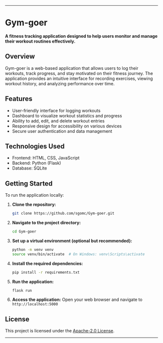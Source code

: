 

---

# Gym-goer

**A fitness tracking application designed to help users monitor and manage their workout routines effectively.**

## Overview

Gym-goer is a web-based application that allows users to log their workouts, track progress, and stay motivated on their fitness journey. The application provides an intuitive interface for recording exercises, viewing workout history, and analyzing performance over time.

## Features

* User-friendly interface for logging workouts
* Dashboard to visualize workout statistics and progress
* Ability to add, edit, and delete workout entries
* Responsive design for accessibility on various devices
* Secure user authentication and data management

## Technologies Used

* Frontend: HTML, CSS, JavaScript
* Backend: Python (Flask)
* Database: SQLite

## Getting Started

To run the application locally:

1. **Clone the repository:**

   ```bash
   git clone https://github.com/sgomc/Gym-goer.git
   ```
2. **Navigate to the project directory:**

   ```bash
   cd Gym-goer
   ```
3. **Set up a virtual environment (optional but recommended):**

   ```bash
   python -m venv venv
   source venv/bin/activate  # On Windows: venv\Scripts\activate
   ```
4. **Install the required dependencies:**

   ```bash
   pip install -r requirements.txt
   ```
5. **Run the application:**

   ```bash
   flask run
   ```
6. **Access the application:**
   Open your web browser and navigate to `http://localhost:5000`

## License

This project is licensed under the [Apache-2.0 License](LICENSE).

---
